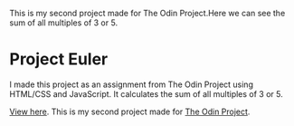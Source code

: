 This is my second project made for The Odin Project.Here we can see the sum of all multiples of 3 or 5.
# Project Euler

I made this project as an assignment from The Odin Project using HTML/CSS and JavaScript. It calculates the sum of all multiples of 3 or 5.

[View here](https://codija.github.io/project-euler/).
This is my second project made for [The Odin Project](http://www.theodinproject.com/courses/web-development-101/lessons/javascript-basics).
